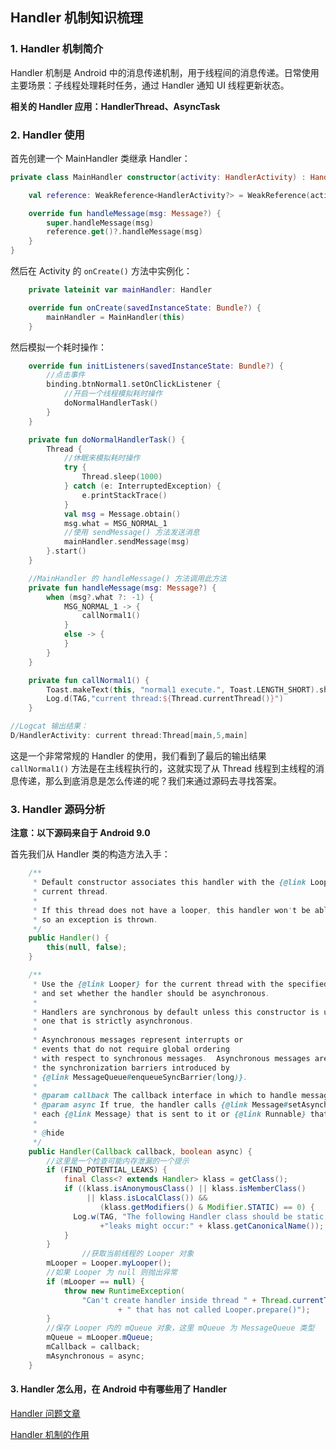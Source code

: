 ## Handler 机制知识梳理

### 1. Handler 机制简介

Handler 机制是 Android 中的消息传递机制，用于线程间的消息传递。日常使用主要场景：子线程处理耗时任务，通过 Handler 通知 UI 线程更新状态。

**相关的 Handler 应用：HandlerThread、AsyncTask**

### 2. Handler 使用

首先创建一个 MainHandler 类继承 Handler：

```kotlin
private class MainHandler constructor(activity: HandlerActivity) : Handler() {

    val reference: WeakReference<HandlerActivity?> = WeakReference(activity)

    override fun handleMessage(msg: Message?) {
        super.handleMessage(msg)
        reference.get()?.handleMessage(msg)
    }
}
```

然后在 Activity 的 `onCreate()` 方法中实例化：

```kotlin
    private lateinit var mainHandler: Handler

    override fun onCreate(savedInstanceState: Bundle?) {
        mainHandler = MainHandler(this)
    }
```

然后模拟一个耗时操作：

```kotlin
    override fun initListeners(savedInstanceState: Bundle?) {
        //点击事件
        binding.btnNormal1.setOnClickListener {
            //开启一个线程模拟耗时操作
            doNormalHandlerTask()
        }
    }

    private fun doNormalHandlerTask() {
        Thread {
            //休眠来模拟耗时操作
            try {
                Thread.sleep(1000)
            } catch (e: InterruptedException) {
                e.printStackTrace()
            }
            val msg = Message.obtain()
            msg.what = MSG_NORMAL_1
            //使用 sendMessage() 方法发送消息
            mainHandler.sendMessage(msg)
        }.start()
    }

    //MainHandler 的 handleMessage() 方法调用此方法
    private fun handleMessage(msg: Message?) {
        when (msg?.what ?: -1) {
            MSG_NORMAL_1 -> {
                callNormal1()
            }
            else -> {
            }
        }
    }

    private fun callNormal1() {
        Toast.makeText(this, "normal1 execute.", Toast.LENGTH_SHORT).show()
        Log.d(TAG,"current thread:${Thread.currentThread()}")
    }

//Logcat 输出结果：
D/HandlerActivity: current thread:Thread[main,5,main]
```

这是一个非常常规的 Handler 的使用，我们看到了最后的输出结果 `callNormal1()` 方法是在主线程执行的，这就实现了从 Thread 线程到主线程的消息传递，那么到底消息是怎么传递的呢？我们来通过源码去寻找答案。

### 3. Handler 源码分析

**注意：以下源码来自于 Android 9.0**

首先我们从 Handler 类的构造方法入手：

```java
    /**
     * Default constructor associates this handler with the {@link Looper} for the
     * current thread.
     *
     * If this thread does not have a looper, this handler won't be able to receive messages
     * so an exception is thrown.
     */
    public Handler() {
        this(null, false);
    }

    /**
     * Use the {@link Looper} for the current thread with the specified callback interface
     * and set whether the handler should be asynchronous.
     *
     * Handlers are synchronous by default unless this constructor is used to make
     * one that is strictly asynchronous.
     *
     * Asynchronous messages represent interrupts or 
     * events that do not require global ordering
     * with respect to synchronous messages.  Asynchronous messages are not subject to
     * the synchronization barriers introduced by 
     * {@link MessageQueue#enqueueSyncBarrier(long)}.
     *
     * @param callback The callback interface in which to handle messages, or null.
     * @param async If true, the handler calls {@link Message#setAsynchronous(boolean)} for
     * each {@link Message} that is sent to it or {@link Runnable} that is posted to it.
     *
     * @hide
     */
    public Handler(Callback callback, boolean async) {
        //这里是一个检查可能内存泄漏的一个提示
        if (FIND_POTENTIAL_LEAKS) {
            final Class<? extends Handler> klass = getClass();
            if ((klass.isAnonymousClass() || klass.isMemberClass() 
                 || klass.isLocalClass()) &&
                    (klass.getModifiers() & Modifier.STATIC) == 0) {
              Log.w(TAG, "The following Handler class should be static or "
                    +"leaks might occur:" + klass.getCanonicalName());
            }
        }
				//获取当前线程的 Looper 对象
        mLooper = Looper.myLooper();
        //如果 Looper 为 null 则抛出异常
        if (mLooper == null) {
            throw new RuntimeException(
                "Can't create handler inside thread " + Thread.currentThread()
                        + " that has not called Looper.prepare()");
        }
        //保存 Looper 内的 mQueue 对象，这里 mQueue 为 MessageQueue 类型
        mQueue = mLooper.mQueue;
        mCallback = callback;
        mAsynchronous = async;
    }
```



#### 3. Handler 怎么用，在 Android 中有哪些用了 Handler

[Handler 问题文章](https://juejin.im/entry/5b2fbb0ae51d4558a75e8a59)

[Handler 机制的作用](https://blog.csdn.net/carson_ho/article/details/80175876)